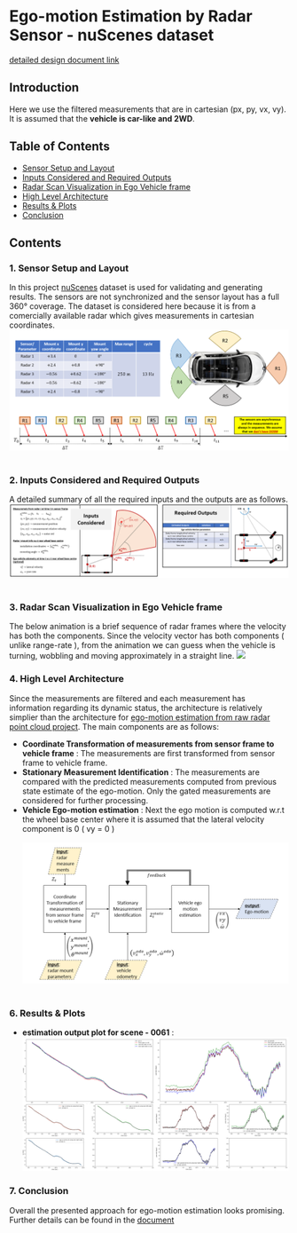 # Ego-motion Estimation by Radar Sensor - nuScenes dataset
[detailed design document link](https://github.com/UditBhaskar19/EGO_MOTION_ESTIMATION/blob/main/3_egomotion_radar_cartesian/1_radar_ego_motion_cartesian.pdf)


## Introduction
Here we use the filtered measurements that are in cartesian (px, py, vx, vy). It is assumed that the **vehicle is car-like and 2WD**.

## Table of Contents
   - [Sensor Setup and Layout](#t1)
   - [Inputs Considered and Required Outputs](#t2)
   - [Radar Scan Visualization in Ego Vehicle frame](#t3)
   - [High Level Architecture](#t4)
   - [Results & Plots](#t5)
   - [Conclusion](#t6)

## Contents

### 1. Sensor Setup and Layout
<a name="t1"></a>
In this project [nuScenes](https://www.nuscenes.org/) dataset is used for validating and generating results. The sensors are not synchronized and the sensor layout has a full 360&deg; coverage. The dataset is considered here because it is from a comercially available radar which gives measurements in cartesian coordinates.
<br>
![](https://github.com/UditBhaskar19/EGO_MOTION_ESTIMATION/blob/main/3_egomotion_radar_cartesian/readme_artifacts/1_sensor_setup.PNG)
<br><br>


### 2. Inputs Considered and Required Outputs
<a name="t2"></a>
A detailed summary of all the required inputs and the outputs are as follows.![](https://github.com/UditBhaskar19/EGO_MOTION_ESTIMATION/blob/main/3_egomotion_radar_cartesian/readme_artifacts/2_inputs_outputs.PNG)
<br><br>


### 3. Radar Scan Visualization in Ego Vehicle frame
<a name="t3"></a>
The below animation is a brief sequence of radar frames where the velocity has both the components. Since the velocity vector has both components ( unlike range-rate ), from the animation we can guess when the vehicle is turning, wobbling and moving approximately in a straight line.
![](https://github.com/UditBhaskar19/EGO_MOTION_ESTIMATION/blob/main/3_egomotion_radar_cartesian/readme_artifacts/radar_range_rate1.gif)


### 4. High Level Architecture
<a name="t4"></a>
Since the measurements are filtered and each measurement has information regarding its dynamic status, the architecture is relatively simplier than the architecture for [ego-motion estimation from raw radar point cloud project](https://github.com/UditBhaskar19/EGO_MOTION_ESTIMATION/tree/main/2_egomotion_radar_polar). The main components are as follows:
   - **Coordinate Transformation of measurements from sensor frame to vehicle frame** : The measurements are first transformed from sensor frame to vehicle frame.<br> 
   - **Stationary Measurement Identification** : The measurements are compared with the predicted measurements computed from previous state estimate of the ego-motion. Only the gated measurements are considered for further processing.<br> 
   - **Vehicle Ego-motion estimation** : Next the ego motion is computed w.r.t the wheel base center where it is assumed that the lateral velocity component is 0 ( vy = 0 )<br><br>
![](https://github.com/UditBhaskar19/EGO_MOTION_ESTIMATION/blob/main/3_egomotion_radar_cartesian/readme_artifacts/4_architecture.PNG)
<br><br>

### 6. Results & Plots
<a name="t5"></a>
   - **estimation output plot for scene - 0061** : <br>
![](https://github.com/UditBhaskar19/EGO_MOTION_ESTIMATION/blob/main/3_egomotion_radar_cartesian/readme_artifacts/5_1_0061_all_plots.PNG)


### 7. Conclusion
<a name="t6"></a>
Overall the presented approach for ego-motion estimation looks promising. Further details can be found in the [document](https://github.com/UditBhaskar19/EGO_MOTION_ESTIMATION/blob/main/3_egomotion_radar_cartesian/1_radar_ego_motion_cartesian.pdf)


